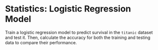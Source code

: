 # Statistics: Logistic Regression Model
Train a logistic regression model to predict survival in the `titanic` dataset and test it. Then, calculate the accuracy for both the training and testing data to compare their performance.
